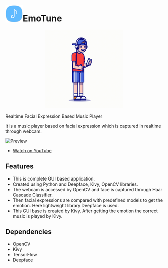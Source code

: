 <p>
<img align='left' height='55px' width='55px' src = 'assets/logo/logo.png'/>

# EmoTune
</p>
<p align="center">
<img height='250px' width='250px' src = 'assets/logo/banner.gif'>
</p>

Realtime Facial Expression Based Music Player

It is a music player based on facial expression which is captured in realtime through webcam.

![Preview](SCREENSHOTS/REBMP.gif)
- [Watch on YouTube](https://youtu.be/26RHzVvECw8)

## Features
-	This is complete GUI based application.
-	Created using Python and Deepface, Kivy, OpenCV libraries.
-	The webcam is accessed by OpenCV and face is captured through Haar Cascade Classifier.
-	Then facial expressions are compared with predefined models to get the emotion. Here lightweight library Deepface is used.
-	This GUI base is created by Kivy. After getting the emotion the correct music is played by Kivy.

## Dependencies
- OpenCV
- Kivy
- TensorFlow
- Deepface
